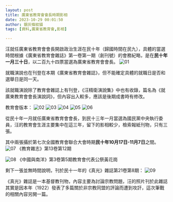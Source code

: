 ```yaml
---
layout: post
title: 廣東省教育會會長時期影相
date: 2023-10-29 00:01:50
author: 銀灰條紋貓
tags: [資料,廣東省教育會,影相]

---
```



汪就任廣東省教育會會長開啟政治生涯在民十年（歸國時間在民九），具體的當選時間根據《廣東省教育會雜誌》第一卷第一期（創刊號）的會務紀略，是在**民十年一月三十日**，以二百九十四票當選為廣東省教育會會長。
![01](https://s2.loli.net/2023/10/30/KULQiTaGA3gprof.jpg)

就職演說也在刊登在本期《廣東省教育會雜誌》，但不能確定具體的就職日是否和選舉日是同一天。

該就職演說除了教育會雜誌上有刊登，《汪精衛演說集》中也有收錄，篇名為《就廣東教育會會長演說詞》，但內容出入較多，應該是後期成書時有修改。

教育會版本：
![02](https://s2.loli.net/2023/10/30/5EbkJF8mlcRQTNe.jpg)
![03](https://s2.loli.net/2023/10/30/UnyhXO2pYdW67tF.jpg)
![04](https://s2.loli.net/2023/10/30/1eryZ4BQvgilNfc.jpg)
![05](https://s2.loli.net/2023/10/30/vz1CMNnFEuWAqlh.jpg)
![06](https://s2.loli.net/2023/10/30/Zsdu9pr86CJ1V4a.jpg)


從民十年一月就任廣東省教育會會長，到民十三年一月當選為國民黨中央執行委員，汪的教育會生涯主要集中在這三年，留下的影相較少，檢索報紙刊物，只有三張。

其中兩張攝於第七次全國教育會聯合大會時期**民十年10月17日-11月7日**之間。
![07](https://s2.loli.net/2023/10/21/amPiRHqv9Y14Uzg.jpg)
《教育雜志》第13卷第12期

![08](https://s2.loli.net/2023/10/30/N5hxjpgXJKDcluy.png)
《中國與南洋》第3卷第5期教育會代表公祭黃花崗

剩下一張並無時間說明，刊於民十一年的《真光》雜誌第21卷第8期：
![09](https://s2.loli.net/2023/10/21/7TRvQDZ239XICey.jpg)

《真光》雜誌是一本基督教刊物，內容主要為討論宗教問題，汪的照片刊於此雜誌其實是因本年（1922）發表了多篇關於非宗教同盟的評論而遭到攻訐，這次筆戰的相關內容另開一篇。


